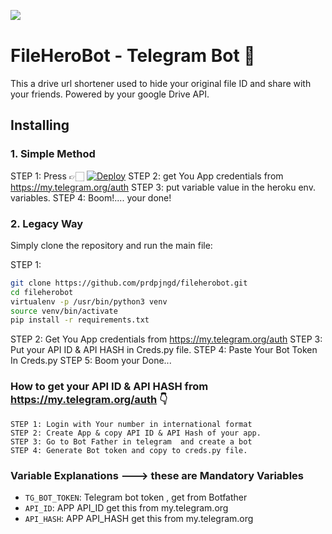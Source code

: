 ![​](https://telegra.ph/file/fbbf4413766a980126baa.jpg)
#  FileHeroBot - Telegram Bot 🤖

This a drive url shortener used to hide your original file ID and share with your friends. Powered by your google Drive API.

## Installing

### 1.  Simple Method 

STEP 1: Press 👉🏻 [![Deploy](https://www.herokucdn.com/deploy/button.svg)](https://heroku.com/deploy)
STEP 2: get You App credentials from https://my.telegram.org/auth
STEP 3: put variable value in the heroku env. variables.
STEP 4: Boom!.... your done!


### 2. Legacy Way
Simply clone the repository and run the main file:

STEP 1:
```sh
git clone https://github.com/prdpjngd/fileherobot.git
cd fileherobot
virtualenv -p /usr/bin/python3 venv
source venv/bin/activate
pip install -r requirements.txt
```
STEP 2: Get You App credentials from https://my.telegram.org/auth 
STEP 3: Put your API ID & API HASH in Creds.py file.
STEP 4: Paste Your Bot Token In Creds.py 
STEP 5: Boom your Done... 


### How to get your  API ID & API HASH from https://my.telegram.org/auth 👇
```
STEP 1: Login with Your number in international format
STEP 2: Create App & copy API ID & API Hash of your app.
STEP 3: Go to Bot Father in telegram  and create a bot 
STEP 4: Generate Bot token and copy to creds.py file.
```

### Variable Explanations ---> these are Mandatory Variables

* `TG_BOT_TOKEN`: Telegram bot token , get from Botfather
* `API_ID`: APP API_ID get this from my.telegram.org
* `API_HASH`: APP API_HASH get this from my.telegram.org
